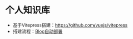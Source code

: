 # 个人知识库

- 基于Vitepress搭建：https://github.com/vuejs/vitepress
- 搭建流程：[Blog自动部署](https://baizer.info/01-Essay/0-Blog%E8%87%AA%E5%8A%A8%E9%83%A8%E7%BD%B2.html)
